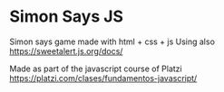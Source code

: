 # Simon Says JS
Simon says game made with html + css + js 
Using also https://sweetalert.js.org/docs/

Made as part of the javascript course of Platzi https://platzi.com/clases/fundamentos-javascript/ 
